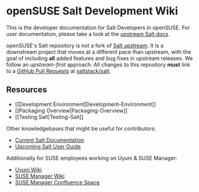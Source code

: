 # openSUSE Salt Development Wiki

This is the developer documentation for Salt Developers in openSUSE. For user documentation, please take a look at the [upstream Salt docs](https://docs.saltproject.io/en/latest/).

openSUSE's Salt repository is not a fork of [Salt upstream](https://github.com/saltstack/salt). It is a downstream project that moves at a different pace than upstream, with the goal of including **all** added features and bug fixes in upstream releases. We follow an _upstream-first_ approach: All changes to this repository **must** link to a [GitHub Pull Requests](https://docs.github.com/en/free-pro-team@latest/github/collaborating-with-issues-and-pull-requests/about-pull-requests) at [saltstack/salt](https://github.com/saltstack/salt).

## Resources

- [[Development Environment|Development-Environment]]
- [[Packaging Overview|Packaging-Overview]]
- [[Testing Salt|Testing-Salt]]

Other knowledgebases that might be useful for contributors:
- [Current Salt Documentation](https://docs.saltproject.io)
- [Upcoming Salt User Guide](https://saltstack.gitlab.io/open/docs/salt-user-guide/index.html)

Additionally for SUSE employees working on Uyuni & SUSE Manager:
- [Uyuni Wiki](https://github.com/uyuni-project/uyuni/wiki)
- [SUSE Manager Wiki](https://github.com/SUSE/spacewalk/wiki)
- [SUSE Manager Confluence Space](https://confluence.suse.com/display/SUSEMANAGER)
